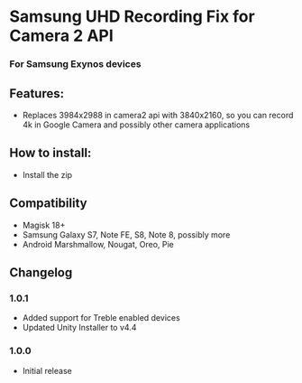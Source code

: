 # Samsung UHD Recording Fix for Camera 2 API
### For Samsung Exynos devices

## Features:
* Replaces 3984x2988 in camera2 api with 3840x2160, so you can record 4k in Google Camera and possibly other camera applications

## How to install:
* Install the zip

## Compatibility
* Magisk 18+
* Samsung Galaxy S7, Note FE, S8, Note 8, possibly more
* Android Marshmallow, Nougat, Oreo, Pie

## Changelog
### 1.0.1
* Added support for Treble enabled devices
* Updated Unity Installer to v4.4

### 1.0.0
* Initial release
